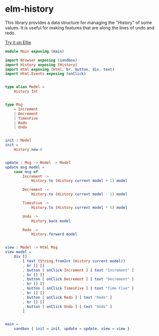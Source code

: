 # elm-history

This library provides a data structure for managing the "History"
of some values. It is useful for making features that are along
the lines of undo and redo. 

[Try it on Ellie][1]

[1]: https://ellie-app.com/52ctv8T5Q2Sa1

```elm
module Main exposing (main)

import Browser exposing (sandbox)
import History exposing (History)
import Html exposing (Html, br, button, div, text)
import Html.Events exposing (onClick)


type alias Model =
    History Int


type Msg
    = Increment
    | Decrement
    | TimesFive
    | Redo
    | Undo


init : Model
init =
    History.new 0


update : Msg -> Model -> Model
update msg model =
    case msg of
        Increment ->
            History.to (History.current model + 1) model

        Decrement ->
            History.to (History.current model - 1) model

        TimesFive ->
            History.to (History.current model * 5) model

        Undo ->
            History.back model

        Redo ->
            History.forward model


view : Model -> Html Msg
view model =
    div []
        [ text (String.fromInt (History.current model))
        , br [] []
        , button [ onClick Increment ] [ text "Increment" ]
        , br [] []
        , button [ onClick Decrement ] [ text "Decrement" ]
        , br [] []
        , button [ onClick TimesFive ] [ text "Time Five" ]
        , br [] []
        , button [ onClick Redo ] [ text "Redo" ]
        , br [] []
        , button [ onClick Undo ] [ text "Undo" ]
        ]


main =
    sandbox { init = init, update = update, view = view }
```